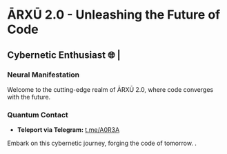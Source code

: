 # ĀRXŪ 2.0 - Unleashing the Future of Code

## Cybernetic Enthusiast 🌐 | 

### Neural Manifestation
Welcome to the cutting-edge realm of ĀRXŪ 2.0, where code converges with the future.

### Quantum Contact
- **Teleport via Telegram:** [t.me/A0R3A](https://t.me/A0R3A)

Embark on this cybernetic journey, forging the code of tomorrow.
.
